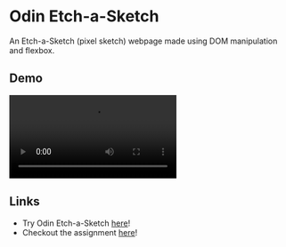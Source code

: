 # Odin Etch-a-Sketch
An Etch-a-Sketch (pixel sketch) webpage made using DOM manipulation and flexbox.

## Demo
![Sketch demo](/demo/demo.mp4)

## Links
* Try Odin Etch-a-Sketch [here](https://qweasd777.github.io/odin-etch-a-sketch)!
* Checkout the assignment [here](https://www.theodinproject.com/lessons/foundations-etch-a-sketch)!